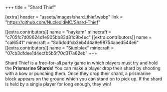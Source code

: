 +++
title = "Shard Thief"

[extra]
header = "assets/images/shard_thief.webp"
link = "https://github.com/NucleoidMC/Shard-Thief"

[[extra.contributors]]
name = "haykam"
minecraft = "c705fc7d09624d1e905bb83d81d9b4ec"
[[extra.contributors]]
name = "cal6541"
minecraft = "8d6dddfcb3eb4d4a9e98754aaed544e6"
[[extra.contributors]]
name = "Siuolplex"
minecraft = "07cb3dfdee1d4ecfb5b5f70d317a82eb"
+++

Shard Thief is a free-for-all party game in which players must try and hold the **Prismarine Shards**! You can make a player drop their shard by shooting with a bow or punching them. Once they drop their shard, a prismarine block appears on the ground which you can stand on to pick up. If the shard is held by a single player for long enough, they win! 
